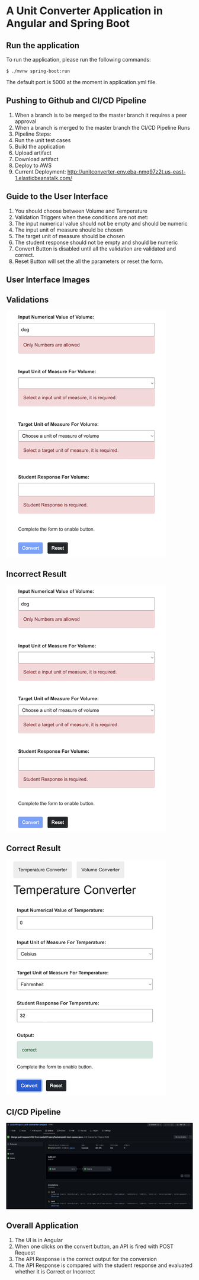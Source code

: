 # A Unit Converter Application in Angular and Spring Boot

## Run the application
To run the application, please run the following commands:
```
$ ./mvnw spring-boot:run
```
The default port is 5000 at the moment in application.yml file.

## Pushing to Github and CI/CD Pipeline
1. When a branch is to be merged to the master branch it requires a peer approval
2. When a branch is merged to the master branch the CI/CD Pipeline Runs
3. Pipeline Steps:
  1. Run the unit test cases
  2. Build the application
  3. Upload artifact
  4. Download artifact
  5. Deploy to AWS
4. Current Deployment: <http://unitconverter-env.eba-nmq97z2t.us-east-1.elasticbeanstalk.com/>

## Guide to the User Interface
1. You should choose between Volume and Temperature
2. Validation Triggers when these conditions are not met:
  1. The input numerical value should not be empty and should be numeric
  2. The input unit of measure should be chosen
  3. The target unit of measure should be chosen
  4. The student response should not be empty and should be numeric
3. Convert Button is disabled until all the validation are validated and correct.
4. Reset Button will set the all the parameters or reset the form.

## User Interface Images

## Validations
![Validation](/images/validation.png?raw=true "Validation")


## Incorrect Result
![Incorrect Result](/images/validation.png?raw=true "Incorrect Result")


## Correct Result
![Correct Result](/images/correctResult.png?raw=true "Correct Result")

## CI/CD Pipeline
![CI/CD Pipeline](/images/cicdPipeline.png?raw=true "CI/CD Pipeline")

## Overall Application
1. The UI is in Angular
2. When one clicks on the convert button, an API is fired with POST Request
3. The API Response is the correct output for the conversion
4. The API Response is compared with the student response and evaluated whether it is Correct or Incorrect
